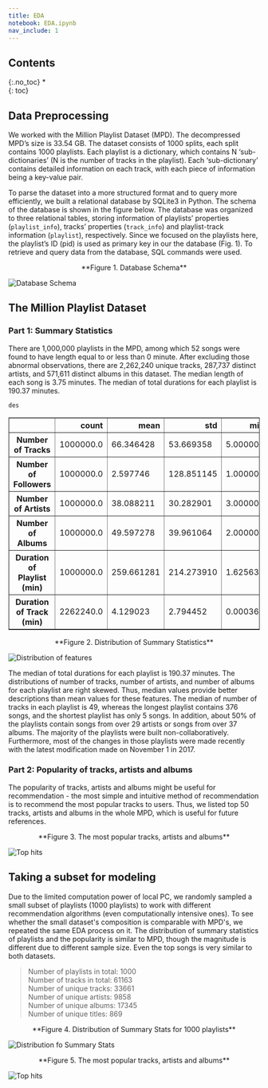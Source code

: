 ```yaml
---
title: EDA
notebook: EDA.ipynb
nav_include: 1
---
```


## Contents
{:.no_toc}
*  
{: toc}


## Data Preprocessing

We worked with the Million Playlist Dataset (MPD). The decompressed MPD’s size is 33.54 GB. The dataset consists of 1000 splits, each split contains 1000 playlists. Each playlist is a dictionary, which contains N ‘sub-dictionaries’ (N is the number of tracks in the playlist). Each ‘sub-dictionary’ contains detailed information on each track, with each piece of information being a key-value pair. 

To parse the dataset into a more structured format and to query more efficiently, we built a relational database by SQLite3 in Python. The schema of the database is shown in the figure below. The database was organized to three relational tables, storing information of playlists’ properties (`playlist_info`), tracks’ properties (`track_info`) and playlist-track information (`playlist`), respectively. Since we focused on the playlists here, the playlist’s ID (pid) is used as primary key in our the database (Fig. 1). To retrieve and query data from the database, SQL commands were used.

<center>**Figure 1. Database Schema**</center>

![Database Schema](fig/db_schema.png)

## The Million Playlist Dataset
### Part 1: Summary Statistics

There are 1,000,000 playlists in the MPD, among which 52 songs were found to have length equal to or less than 0 minute. After excluding those abnormal observations, there are 2,262,240 unique tracks, 287,737 distinct artists, and 571,611 distinct albums in this dataset. The median length of each song is 3.75 minutes. The median of total durations for each playlist is 190.37 minutes. 



```python
des
```





<div>
<style scoped>
    .dataframe tbody tr th:only-of-type {
        vertical-align: middle;
    }

    .dataframe tbody tr th {
        vertical-align: top;
    }

    .dataframe thead th {
        text-align: right;
    }
</style>
<table border="1" class="dataframe">
  <thead>
    <tr style="text-align: right;">
      <th></th>
      <th>count</th>
      <th>mean</th>
      <th>std</th>
      <th>min</th>
      <th>25%</th>
      <th>50%</th>
      <th>75%</th>
      <th>max</th>
    </tr>
  </thead>
  <tbody>
    <tr>
      <th>Number of Tracks</th>
      <td>1000000.0</td>
      <td>66.346428</td>
      <td>53.669358</td>
      <td>5.000000</td>
      <td>26.000000</td>
      <td>49.000000</td>
      <td>92.000000</td>
      <td>376.000000</td>
    </tr>
    <tr>
      <th>Number of Followers</th>
      <td>1000000.0</td>
      <td>2.597746</td>
      <td>128.851145</td>
      <td>1.000000</td>
      <td>1.000000</td>
      <td>1.000000</td>
      <td>1.000000</td>
      <td>71643.000000</td>
    </tr>
    <tr>
      <th>Number of Artists</th>
      <td>1000000.0</td>
      <td>38.088211</td>
      <td>30.282901</td>
      <td>3.000000</td>
      <td>16.000000</td>
      <td>29.000000</td>
      <td>52.000000</td>
      <td>238.000000</td>
    </tr>
    <tr>
      <th>Number of Albums</th>
      <td>1000000.0</td>
      <td>49.597278</td>
      <td>39.961064</td>
      <td>2.000000</td>
      <td>20.000000</td>
      <td>37.000000</td>
      <td>68.000000</td>
      <td>244.000000</td>
    </tr>
    <tr>
      <th>Duration of Playlist (min)</th>
      <td>1000000.0</td>
      <td>259.661281</td>
      <td>214.273910</td>
      <td>1.625633</td>
      <td>99.923050</td>
      <td>190.373967</td>
      <td>357.228129</td>
      <td>10584.563200</td>
    </tr>
    <tr>
      <th>Duration of Track (min)</th>
      <td>2262240.0</td>
      <td>4.129023</td>
      <td>2.794452</td>
      <td>0.000367</td>
      <td>3.071333</td>
      <td>3.754667</td>
      <td>4.638433</td>
      <td>345.742917</td>
    </tr>
  </tbody>
</table>
</div>



<center>**Figure 2. Distribution of Summary Statistics**</center>

![Distribution of features](fig/distri_full.png)

The median of total durations for each playlist is 190.37 minutes. The distributions of number of tracks, number of artists, and number of albums for each playlist are right skewed. Thus, median values provide better descriptions than mean values for these features. The median of number of tracks in each playlist is 49, whereas the longest playlist contains 376 songs, and the shortest playlist has only 5 songs. In addition, about 50% of the playlists contain songs from over 29 artists or songs from over 37 albums. The majority of the playlists were built non-collaboratively. Furthermore, most of the changes in those playlists were made recently with the latest modification made on November 1 in 2017. 

### Part 2: Popularity of tracks, artists and albums

The popularity of tracks, artists and albums might be useful for recommendation - the most simple and intuitive method of recommendation is to recommend the most popular tracks to users. Thus, we listed top 50 tracks, artists and albums in the whole MPD, which is useful for future references. 

<center>**Figure 3. The most popular tracks, artists and albums**</center>

![Top hits](fig/tophits_full.png)

## Taking a subset for modeling

Due to the limited computation power of local PC, we randomly sampled a small subset of playlists (1000 playlists) to work with different recommendation algorithms (even computationally intensive ones). To see whether the small dataset's composition is comparable with MPD's, we repeated the same EDA process on it. The distribution of summary statistics of playlists and the popularity is similar to MPD, though the magnitude is different due to different sample size. Even the top songs is very similar to both datasets.  

>Number of playlists in total: 1000   
Number of tracks in total: 61163    
Number of unique tracks: 33661    
Number of unique artists: 9858   
Number of unique albums: 17345   
Number of unique titles: 869    

<center>**Figure 4. Distribution of Summary Stats for 1000 playlists**</center>

![Distribution fo Summary Stats](fig/Distribution_1K.png)

<center>**Figure 5. The most popular tracks, artists and albums**</center>

![Top hits](fig/Tophits_1K.png)
